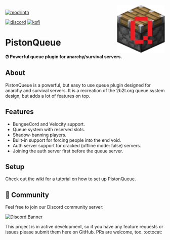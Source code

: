 <img align="right" src="https://github.com/AlexProgrammerDE/PistonQueue/blob/main/images/logo.png?raw=true" height="150" width="150">

[![modrinth](https://cdn.jsdelivr.net/npm/@intergrav/devins-badges@3/assets/cozy/available/modrinth_vector.svg)](https://modrinth.com/plugin/pistonqueue)

[![discord](https://cdn.jsdelivr.net/npm/@intergrav/devins-badges@3/assets/cozy/social/discord-singular_vector.svg)](https://discord.gg/J9bmJNuTJm) [![kofi](https://cdn.jsdelivr.net/npm/@intergrav/devins-badges@3/assets/cozy/donate/kofi-singular_vector.svg)](https://ko-fi.com/alexprogrammerde)

# PistonQueue

**⏰️ Powerful queue plugin for anarchy/survival servers.**

## About

PistonQueue is a powerful, but easy to use queue plugin designed for anarchy and survival servers.
It is a recreation of the 2b2t.org queue system design, but adds a lot of features on top.

## Features

* BungeeCord and Velocity support.
* Queue system with reserved slots.
* Shadow-banning players.
* Built-in support for forcing people into the end void.
* Auth server support for cracked (offline mode: false) servers. 
* Joining the auth server first before the queue server.

## Setup

Check out the [wiki](https://github.com/AlexProgrammerDE/PistonQueue/wiki) for a tutorial on how to set up PistonQueue.

## 🌈 Community

Feel free to join our Discord community server:

[![Discord Banner](https://discord.com/api/guilds/739784741124833301/widget.png?style=banner2)](https://discord.gg/J9bmJNuTJm)

This project is in active development, so if you have any feature requests or issues please submit them here on GitHub. PRs are welcome, too. :octocat:
